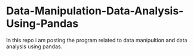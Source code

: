 # Data-Manipulation-Data-Analysis-Using-Pandas
In this repo i am posting the program related to data manipultion and data analysis using pandas.
